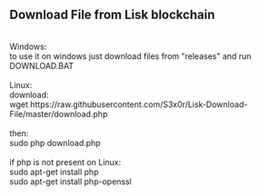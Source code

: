 <h2>Download File from Lisk blockchain</h2>
<br>
Windows:<br>
to use it on windows just download files from "releases" and run DOWNLOAD.BAT<br>
<br>
Linux:<br>
download:<br>
wget https://raw.githubusercontent.com/S3x0r/Lisk-Download-File/master/download.php<br>
<br>
then:<br>
sudo php download.php<br>
<br>
if php is not present on Linux:<br>
sudo apt-get install php<br>
sudo apt-get install php-openssl<br>
<br><br>
